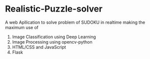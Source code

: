 # Realistic-Puzzle-solver
A web Apllication to solve problem of SUDOKU in realtime making the maximum use of 
1. Image Classification using Deep Learning
2. Image Processing using opencv-python
3. HTML/CSS and JavaScript
4. Flask
